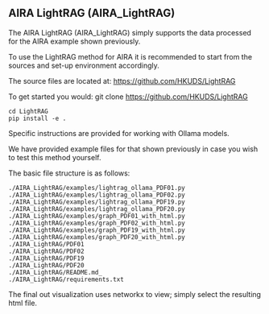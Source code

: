 ## AIRA LightRAG (AIRA_LightRAG)

The AIRA LightRAG (AIRA_LightRAG) simply supports the data processed for the
AIRA example shown previously.

To use the LightRAG method for AIRA it is recommended to start from the sources and set-up environment accordingly.

The source files are located at:
https://github.com/HKUDS/LightRAG

To get started you would:
git clone https://github.com/HKUDS/LightRAG

```
cd LightRAG
pip install -e .
```

Specific instructions are provided for working with Ollama models.

We have provided example files for that shown previously in case you wish to test this method yourself.

The basic file structure is as follows:
```
./AIRA_LightRAG/examples/lightrag_ollama_PDF01.py
./AIRA_LightRAG/examples/lightrag_ollama_PDF02.py
./AIRA_LightRAG/examples/lightrag_ollama_PDF19.py
./AIRA_LightRAG/examples/lightrag_ollama_PDF20.py
./AIRA_LightRAG/examples/graph_PDF01_with_html.py
./AIRA_LightRAG/examples/graph_PDF02_with_html.py
./AIRA_LightRAG/examples/graph_PDF19_with_html.py
./AIRA_LightRAG/examples/graph_PDF20_with_html.py
./AIRA_LightRAG/PDF01
./AIRA_LightRAG/PDF02
./AIRA_LightRAG/PDF19
./AIRA_LightRAG/PDF20
./AIRA_LightRAG/README.md_
./AIRA_LightRAG/requirements.txt
```

The final out visualization uses networkx to view; simply select the resulting html file.
